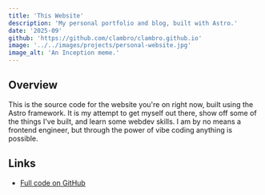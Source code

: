 ```yaml
---
title: 'This Website'
description: 'My personal portfolio and blog, built with Astro.'
date: '2025-09'
github: 'https://github.com/clambro/clambro.github.io'
image: '../../images/projects/personal-website.jpg'
image_alt: 'An Inception meme.'
---
```


## Overview

This is the source code for the website you're on right now, built using the Astro framework. It is my attempt to get myself out there, show off some of the things I've built, and learn some webdev skills. I am by no means a frontend engineer, but through the power of vibe coding anything is possible.

## Links

- [Full code on GitHub](https://github.com/clambro/clambro.github.io)
